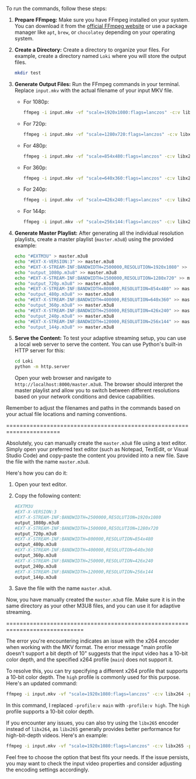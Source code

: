To run the commands, follow these steps:

1. **Prepare FFmpeg:**
   Make sure you have FFmpeg installed on your system. You can download it from the [official FFmpeg website](https://ffmpeg.org/download.html) or use a package manager like `apt`, `brew`, or `chocolatey` depending on your operating system.

2. **Create a Directory:**
   Create a directory to organize your files. For example, create a directory named `Loki` where you will store the output files.

   ```bash
   mkdir test
   ```

3. **Generate Output Files:**
   Run the FFmpeg commands in your terminal. Replace `input.mkv` with the actual filename of your input MKV file.

   - For 1080p:

     ```bash
     ffmpeg -i input.mkv -vf "scale=1920x1080:flags=lanczos" -c:v libx264 -profile:v main -preset:v medium -b:v 2500k -maxrate 2500k -bufsize 5000k -g 60 -c:a aac -b:a 128k -ac 2 -map 0 -c:s copy -sn -hls_time 6 -hls_playlist_type vod -hls_segment_filename test/1080p_%03d.ts test/output_1080p.m3u8
     ```

   - For 720p:

     ```bash
     ffmpeg -i input.mkv -vf "scale=1280x720:flags=lanczos" -c:v libx264 -profile:v main -preset:v medium -b:v 1500k -maxrate 1500k -bufsize 3000k -g 60 -c:a aac -b:a 128k -ac 2 -map 0 -c:s copy -sn -hls_time 6 -hls_playlist_type vod -hls_segment_filename test/720p_%03d.ts test/output_720p.m3u8
     ```

   - For 480p:

     ```bash
     ffmpeg -i input.mkv -vf "scale=854x480:flags=lanczos" -c:v libx264 -profile:v main -preset:v medium -b:v 800k -maxrate 800k -bufsize 1600k -g 60 -c:a aac -b:a 128k -ac 2 -map 0 -c:s copy -sn -hls_time 6 -hls_playlist_type vod -hls_segment_filename test/480p_%03d.ts test/output_480p.m3u8
     ```

   - For 360p:

     ```bash
     ffmpeg -i input.mkv -vf "scale=640x360:flags=lanczos" -c:v libx264 -profile:v main -preset:v medium -b:v 400k -maxrate 400k -bufsize 800k -g 60 -c:a aac -b:a 128k -ac 2 -map 0 -c:s copy -sn -hls_time 6 -hls_playlist_type vod -hls_segment_filename test/360p_%03d.ts test/output_360p.m3u8
     ```

   - For 240p:

     ```bash
     ffmpeg -i input.mkv -vf "scale=426x240:flags=lanczos" -c:v libx264 -profile:v main -preset:v medium -b:v 250k -maxrate 250k -bufsize 500k -g 60 -c:a aac -b:a 64k -ac 2 -map 0 -c:s copy -sn -hls_time 6 -hls_playlist_type vod -hls_segment_filename test/240p_%03d.ts test/output_240p.m3u8
     ```

   - For 144p:

     ```bash
     ffmpeg -i input.mkv -vf "scale=256x144:flags=lanczos" -c:v libx264 -profile:v main -preset:v medium -b:v 120k -maxrate 120k -bufsize 240k -g 60 -c:a aac -b:a 64k -ac 2 -map 0 -c:s copy -sn -hls_time 6 -hls_playlist_type vod -hls_segment_filename test/144p_%03d.ts test/output_144p.m3u8
     ```

4. **Generate Master Playlist:**
   After generating all the individual resolution playlists, create a master playlist (`master.m3u8`) using the provided example:

   ```bash
   echo "#EXTM3U" > master.m3u8
   echo "#EXT-X-VERSION:3" >> master.m3u8
   echo "#EXT-X-STREAM-INF:BANDWIDTH=2500000,RESOLUTION=1920x1080" >> master.m3u8
   echo "output_1080p.m3u8" >> master.m3u8
   echo "#EXT-X-STREAM-INF:BANDWIDTH=1500000,RESOLUTION=1280x720" >> master.m3u8
   echo "output_720p.m3u8" >> master.m3u8
   echo "#EXT-X-STREAM-INF:BANDWIDTH=800000,RESOLUTION=854x480" >> master.m3u8
   echo "output_480p.m3u8" >> master.m3u8
   echo "#EXT-X-STREAM-INF:BANDWIDTH=400000,RESOLUTION=640x360" >> master.m3u8
   echo "output_360p.m3u8" >> master.m3u8
   echo "#EXT-X-STREAM-INF:BANDWIDTH=250000,RESOLUTION=426x240" >> master.m3u8
   echo "output_240p.m3u8" >> master.m3u8
   echo "#EXT-X-STREAM-INF:BANDWIDTH=120000,RESOLUTION=256x144" >> master.m3u8
   echo "output_144p.m3u8" >> master.m3u8
   ```

5. **Serve the Content:**
   To test your adaptive streaming setup, you can use a local web server to serve the content. You can use Python's built-in HTTP server for this:

   ```bash
   cd Loki
   python -m http.server
   ```

   Open your web browser and navigate to `http://localhost:8000/master.m3u8`. The browser should interpret the master playlist and allow you to switch between different resolutions based on your network conditions and device capabilities.

Remember to adjust the filenames and paths in the commands based on your actual file locations and naming conventions.

======================================================================

Absolutely, you can manually create the `master.m3u8` file using a text editor. Simply open your preferred text editor (such as Notepad, TextEdit, or Visual Studio Code) and copy-paste the content you provided into a new file. Save the file with the name `master.m3u8`.

Here's how you can do it:

1. Open your text editor.
2. Copy the following content:

   ```bash
   #EXTM3U
   #EXT-X-VERSION:3
   #EXT-X-STREAM-INF:BANDWIDTH=2500000,RESOLUTION=1920x1080
   output_1080p.m3u8
   #EXT-X-STREAM-INF:BANDWIDTH=1500000,RESOLUTION=1280x720
   output_720p.m3u8
   #EXT-X-STREAM-INF:BANDWIDTH=800000,RESOLUTION=854x480
   output_480p.m3u8
   #EXT-X-STREAM-INF:BANDWIDTH=400000,RESOLUTION=640x360
   output_360p.m3u8
   #EXT-X-STREAM-INF:BANDWIDTH=250000,RESOLUTION=426x240
   output_240p.m3u8
   #EXT-X-STREAM-INF:BANDWIDTH=120000,RESOLUTION=256x144
   output_144p.m3u8
   ```

3. Save the file with the name `master.m3u8`.

Now, you have manually created the `master.m3u8` file. Make sure it is in the same directory as your other M3U8 files, and you can use it for adaptive streaming.

=============================================================================

The error you're encountering indicates an issue with the x264 encoder when working with the MKV format. The error message "main profile doesn't support a bit depth of 10" suggests that the input video has a 10-bit color depth, and the specified x264 profile (`main`) does not support it.

To resolve this, you can try specifying a different x264 profile that supports a 10-bit color depth. The `high` profile is commonly used for this purpose. Here's an updated command:

```bash
ffmpeg -i input.mkv -vf "scale=1920x1080:flags=lanczos" -c:v libx264 -profile:v high -preset:v medium -b:v 2500k -maxrate 2500k -bufsize 5000k -g 60 -c:a aac -b:a 128k -ac 2 -map 0 -c:s copy -sn -hls_time 6 -hls_playlist_type vod -hls_segment_filename test/1080p_%03d.ts test/output_1080p.m3u8
```

In this command, I replaced `-profile:v main` with `-profile:v high`. The `high` profile supports a 10-bit color depth.

If you encounter any issues, you can also try using the `libx265` encoder instead of `libx264`, as `libx265` generally provides better performance for high-bit-depth videos. Here's an example:

```bash
ffmpeg -i input.mkv -vf "scale=1920x1080:flags=lanczos" -c:v libx265 -preset:v medium -b:v 2500k -maxrate 2500k -bufsize 5000k -g 60 -c:a aac -b:a 128k -ac 2 -map 0 -c:s copy -sn -hls_time 6 -hls_playlist_type vod -hls_segment_filename test/1080p_%03d.ts test/output_1080p.m3u8
```

Feel free to choose the option that best fits your needs. If the issue persists, you may want to check the input video properties and consider adjusting the encoding settings accordingly.
